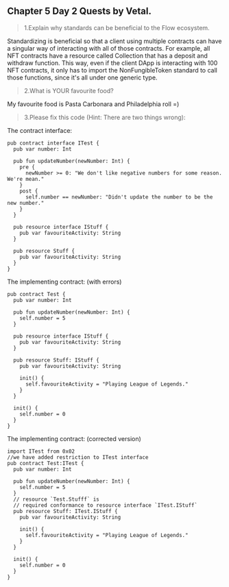 ## Chapter 5 Day 2 Quests by Vetal.

>1.Explain why standards can be beneficial to the Flow ecosystem.

Standardizing is beneficial so that a client using multiple contracts can have a singular way of interacting with all of those contracts. For example, all NFT contracts have a resource called Collection that has a deposit and withdraw function. This way, even if the client DApp is interacting with 100 NFT contracts, it only has to import the NonFungibleToken standard to call those functions, since it's all under one generic type.

>2.What is YOUR favourite food?

My favourite food is Pasta Carbonara and Philadelphia roll =)

>3.Please fix this code (Hint: There are two things wrong):

The contract interface:

```cadence
pub contract interface ITest {
  pub var number: Int
  
  pub fun updateNumber(newNumber: Int) {
    pre {
      newNumber >= 0: "We don't like negative numbers for some reason. We're mean."
    }
    post {
      self.number == newNumber: "Didn't update the number to be the new number."
    }
  }

  pub resource interface IStuff {
    pub var favouriteActivity: String
  }

  pub resource Stuff {
    pub var favouriteActivity: String
  }
}
```

The implementing contract: (with errors)

```cadence
pub contract Test {
  pub var number: Int
  
  pub fun updateNumber(newNumber: Int) {
    self.number = 5
  }

  pub resource interface IStuff {
    pub var favouriteActivity: String
  }

  pub resource Stuff: IStuff {
    pub var favouriteActivity: String

    init() {
      self.favouriteActivity = "Playing League of Legends."
    }
  }

  init() {
    self.number = 0
  }
}
```

The implementing contract: (corrected version)
```cadence
import ITest from 0x02 
//we have added restriction to ITest interface
pub contract Test:ITest {
  pub var number: Int
  
  pub fun updateNumber(newNumber: Int) {
    self.number = 5
  }
  // resource `Test.Stufff` is 
  // required conformance to resource interface `ITest.IStuff`
  pub resource Stuff: ITest.IStuff {
    pub var favouriteActivity: String

    init() {
      self.favouriteActivity = "Playing League of Legends."
    }
  }

  init() {
    self.number = 0
  }
}
```
